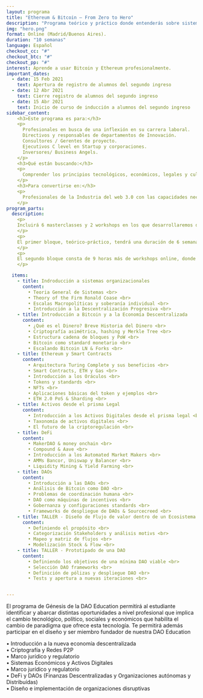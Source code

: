 ```yaml
---
layout: programa
title: "Ethereum & Bitcoin — From Zero to Hero"
description: "Programa teórico y práctico donde entenderás sobre sistemas económicos y organizacionales en blockchain."
img: "hero.png"
format: Online (Madrid/Buenos Aires).
duration: "10 semanas"
language: Español
checkout_cc: "#"
checkout_btc: "#"
checkout_pp: "#"
interest: Aprende a usar Bitcoin y Ethereum profesionalmente.
important_dates:
  - date: 15 Feb 2021
    text: Apertura de registro de alumnos del segundo ingreso
  - date: 12 Abr 2021
    text: Cierre registro de alumnos del segundo ingreso
  - date: 15 Abr 2021
    text: Inicio de curso de inducción a alumnos del segundo ingreso
sidebar_content:
    <h3>Este programa es para:</h3>
    <p>
      Profesionales en busca de una inflexión en su carrera laboral.
      Directivos y responsables de departamentos de Innovación.
      Consultores / Gerentes de proyecto.
      Ejecutivos C level en Startup y corporaciones.
      Inversores/ Business Angels.
    </p>
    <h3>Qué están buscando:</h3>
    <p>
      Comprender los principios tecnológicos, económicos, legales y culturales que rigen el funcionamiento de tecnologías Blockchain, así como conocer las mejores prácticas en el diseño y gestión de herramientas para el desarrollo e implementación de nuevas soluciones distribuídas.
    </p>
    <h3>Para convertirse en:</h3>
    <p>
      Profesionales de la Industria del web 3.0 con las capacidades necesarias para liderar el camino hacia una sociedad coordinada por protocolos orientados a alinear incentivos en el nuevo Internet del Valor.
    </p>
program_parts:
  description:
    <p>
    Incluirá 6 masterclasses y 2 workshops en los que desarrollaremos distintos casos de estudio.
    </p>
    <p>
    El primer bloque, teórico-práctico, tendrá una duración de 6 semanas con una clase semanal de 90 minutos. Te exigiremos dos horas mínimas de dedicación por semana - por el máximo lo pones tú. A las clases se le agregarán lecturas, tareas y ejercicios, así como también trabajos de grupo vía Discord.
    </p>
    <p>
    El segundo bloque consta de 9 horas más de workshops online, donde los estudiantes se organizarán en grupos para diseñar y desplegar su propio proyecto.
    </p>

  items:
    - title: Indroducción a sistemas organizacionales
      content:
        • Teoria General de Sistemas <br>
        • Theory of the Firm Ronald Coase <br>
        • Escalas Macropolíticas y soberanía individual <br>
        • Introducción a la Descentralización Progresiva <br>
    - title: Introducción a Bitcoin y a la Economía Descentralizada
      content:
        • ¿Qué es el Dinero? Breve Historia del Dinero <br>
        • Criptografía asimétrica, hashing y Merkle Tree <br>
        • Estructura cadena de bloques y PoW <br>
        • Bitcoin como standard monetario <br>
        • Escalando Bitcoin LN & Forks <br>
    - title: Ethereum y Smart Contracts
      content:
        • Arquitectura Turing Complete y sus beneficios <br>
        • Smart Contracts, ETH y Gas <br>
        • Introducción a los Oráculos <br>
        • Tokens y standards <br>
        • NFTs <br>
        • Aplicaciones básicas del token y ejemplos <br>
        • ETH 2.0 PoS & Sharding <br>
    - title: Activos desde el prisma Legal
      content:
        • Introducción a los Activos Digitales desde el prisma legal <br>
        • Taxonomía de activos digitales <br>
        • El futuro de la criptoregulación <br>
    - title: DeFi
      content:
        • MakerDAO & money onchain <br>
        • Compound & Aave <br>
        • Introducción a los Automated Market Makers <br>
        • AMMs Bancor, Uniswap y Balancer <br>
        • Liquidity Mining & Yield Farming <br>
    - title: DAOs
      content:
        • Introducción a las DAOs <br>
        • Análisis de Bitcoin como DAO <br>
        • Problemas de coordinación humana <br>
        • DAO como máquinas de incentivos <br>
        • Gobernanza y configuraciones standards <br>
        • Frameworks de despliegue de DAOs & Sourcecreed <br>
    - title: TALLER - Diseño de Flujo de valor dentro de un Ecosistema
      content:
        • Definiendo el propósito <br>
        • Categorización Stakeholders y análisis motivs <br>
        • Mapeo y matriz de flujos <br>
        • Modelización Stock & Flow <br>
    - title: TALLER - Prototipado de una DAO
      content:
        • Definiendo los objetivos de una mínima DAO viable <br>
        • Selección DAO frameworks <br>
        • Definición de pólizas y despliegue DAO <br>
        • Tests y apertura a nuevas iteraciones <br>


---
```

El programa de Génesis de la DAO Education permitirá al estudiante
identificar y abarcar distintas oportunidades a nivel profesional que implica
el cambio tecnológico, político, sociales y económicos que habilita el cambio
de paradigma que ofrece esta tecnología. Te permitirá además participar en el
diseño y ser miembro fundador de nuestra DAO Education

• Introducción a la nueva economía descentralizada <br>
• Criptografía y Redes P2P <br>
• Marco jurídico y regulatorio <br>
• Sistemas Económicos y Activos Digitales <br>
• Marco jurídico y regulatorio <br>
• DeFi y DAOs (Finanzas Descentralizadas y Organizaciones autónomas y Distribuídas) <br>
• Diseño e implementación de organizaciones disruptivas

